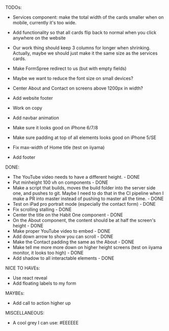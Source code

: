 TODOs:

- Services component: make the total width of the cards smaller when on mobile,
  currently it's too wide.
- Add functionality so that all cards flip back to normal when you click anywhere on the website
- Our work thing should keep 3 columns for longer when shrinking. Actually, maybe we should just make it the same size as the services cards.
- Make FormSpree redirect to us (but with empty fields)

- Maybe we want to reduce the font size on small devices?
- Center About and Contact on screens above 1200px in width?
- Add website footer
- Work on copy
- Add navbar animation
- Make sure it looks good on iPhone 6/7/8
- Make sure padding at top of all elements looks good on iPhone 5/SE
- Fix max-width of Home title (test on iiyama)
- Add footer

DONE:

- The YouTube video needs to have a different height. - DONE
- Put minheight 100 vh on components - DONE
- Make a script that builds, moves the build folder into the server side one, and pushes to git. Maybe I need to
  do that in the CI pipeline when I make a PR into master instead of pushing to master all the time. - DONE
- Test on iPad pro portrait mode (especially the contact form) - DONE
- Fix scrolling stalling - DONE
- Center the title on the Habit One component - DONE
- On the About component, the content should be at half the screen's height - DONE
- Make proper YouTube video to embed - DONE
- Add down arrow to show you can scroll - DONE
- Make the Contact padding the same as the About - DONE
- Make tell me more more down on higher height screens (test on iiyama monitor, it looks too high) - DONE
- Add shadow to all interactable elements - DONE

NICE TO HAVEs:

- Use react reveal
- Add floating labels to my form

MAYBEs:

- Add call to action higher up


MISCELLANEOUS: 
- A cool grey I can use: #EEEEEE